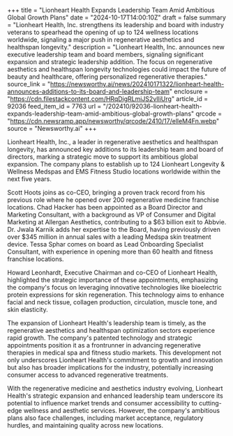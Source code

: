 +++
title = "Lionheart Health Expands Leadership Team Amid Ambitious Global Growth Plans"
date = "2024-10-17T14:00:10Z"
draft = false
summary = "Lionheart Health, Inc. strengthens its leadership and board with industry veterans to spearhead the opening of up to 124 wellness locations worldwide, signaling a major push in regenerative aesthetics and healthspan longevity."
description = "Lionheart Health, Inc. announces new executive leadership team and board members, signaling significant expansion and strategic leadership addition. The focus on regenerative aesthetics and healthspan longevity technologies could impact the future of beauty and healthcare, offering personalized regenerative therapies."
source_link = "https://newsworthy.ai/news/202410171322/lionheart-health-announces-additions-to-its-board-and-leadership-team"
enclosure = "https://cdn.filestackcontent.com/HRqDigRLmiJS2vIliUrg"
article_id = 92036
feed_item_id = 7763
url = "/202410/92036-lionheart-health-expands-leadership-team-amid-ambitious-global-growth-plans"
qrcode = "https://cdn.newsramp.app/newsworthy/qrcode/2410/17/elleM4Fn.webp"
source = "Newsworthy.ai"
+++

<p>Lionheart Health, Inc., a leader in regenerative aesthetics and healthspan longevity, has announced key additions to its leadership team and board of directors, marking a strategic move to support its ambitious global expansion. The company plans to establish up to 124 Lionheart Longevity & Wellness Medspas and EMS Fitness Studio locations worldwide within the next five years.</p><p>Scott Hoots joins as co-CEO, bringing a proven track record from his previous role where he opened over 200 regenerative medicine franchise locations. Chad Hacker has been appointed as a Board Director and Marketing Consultant, with a background as VP of Consumer and Digital Marketing at Allergan Aesthetics, contributing to a $63 billion exit to Abbvie. Dr. Jwala Karnik adds her expertise to the Board, having previously driven over $345 million in annual sales with a leading Medspa skin treatment device. Tessa Sphar comes on board as Lead Onboarding Specialist Consultant, with experience in opening more than 60 health and fitness franchise locations.</p><p>Howard Leonhardt, Executive Chairman and co-CEO of Lionheart Health, highlighted the strategic importance of these appointments, emphasizing the company's focus on leveraging innovative technologies like bioelectric protein expressions for skin regeneration. This technology aims to enhance facial and neck tissue, collagen production, circulation, muscle tone, and skin elasticity.</p><p>The expansion of Lionheart Health's leadership team is timely, as the regenerative aesthetics and healthspan optimization sectors experience rapid growth. The company's patented technology and strategic appointments position it as a frontrunner in advancing regenerative therapies in medical spa and fitness studio markets. This development not only underscores Lionheart Health's commitment to growth and innovation but also has broader implications for the industry, potentially increasing consumer access to advanced regenerative treatments.</p><p>With the regenerative medicine and aesthetics industry evolving, Lionheart Health's strategic expansion and enhanced leadership team underscore its potential to influence market trends and consumer accessibility to cutting-edge wellness and aesthetic services. However, the company's ambitious plans also face challenges, including market acceptance, regulatory hurdles, and maintaining quality across new locations.</p>